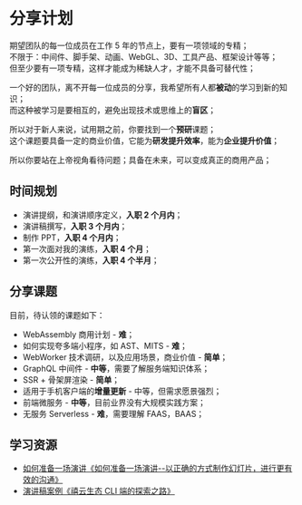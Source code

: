 # 分享计划

期望团队的每一位成员在工作 5 年的节点上，要有一项领域的专精；  
不限于：中间件、脚手架、动画、WebGL、3D、工具产品、框架设计等等；  
但至少要有一项专精，这样才能成为稀缺人才，才能不具备可替代性；   

一个好的团队，离不开每一位成员的分享，我希望所有人都**被动**的学习到新的知识；  
而这种被学习是要相互的，避免出现技术或思维上的**盲区**；

所以对于新人来说，试用期之前，你要找到一个**预研**课题；  
这个课题要具备一定的商业价值，它能为**研发提升效率**，能为**企业提升价值**；  

所以你要站在上帝视角看待问题；具备在未来，可以变成真正的商用产品；  

## 时间规划
- 演讲提纲，和演讲顺序定义，**入职 2 个月内**；
- 演讲稿撰写，**入职 3 个月内**；
- 制作 PPT，**入职 4 个月内**；
- 第一次面对我的演练，**入职 4 个月**；
- 第一次公开性的演练，**入职 4 个半月**；

## 分享课题
目前，待认领的课题如下：

- WebAssembly 商用计划 - **难**；
- 如何实现夸多端小程序，如 AST、MITS - **难**；
- WebWorker 技术调研，以及应用场景，商业价值 - **简单**；
- GraphQL 中间件 - **中等**，需要了解服务端知识体系；
- SSR + 骨架屏渲染 - **简单**；
- 适用于手机客户端的**增量更新** - 中等，但需求愿景强烈；
- 前端微服务 - **中等**，目前业界没有大规模实践方案；
- 无服务 Serverless - **难**，需要理解 FAAS，BAAS；


## 学习资源
- [如何准备一场演讲《如何准备一场演讲--以正确的方式制作幻灯片，进行更有效的沟通》](https://www.cnblogs.com/wubaiqing/p/9115523.html)
- [演讲稿案例《禧云生态 CLI 端的探索之路》](https://note.youdao.com/ynoteshare1/index.html?id=33985951c21d2d2898c8190412dc1219&type=note)
